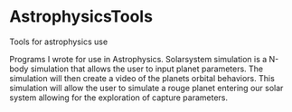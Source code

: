 # AstrophysicsTools
Tools for astrophysics use

Programs I wrote for use in Astrophysics. 
Solarsystem simulation is a N-body simulation that allows the user to input planet parameters. The simulation will then create a video of the planets orbital behaviors.
This simulation will allow the user to simulate a rouge planet entering our solar system allowing for the exploration of capture parameters. 
